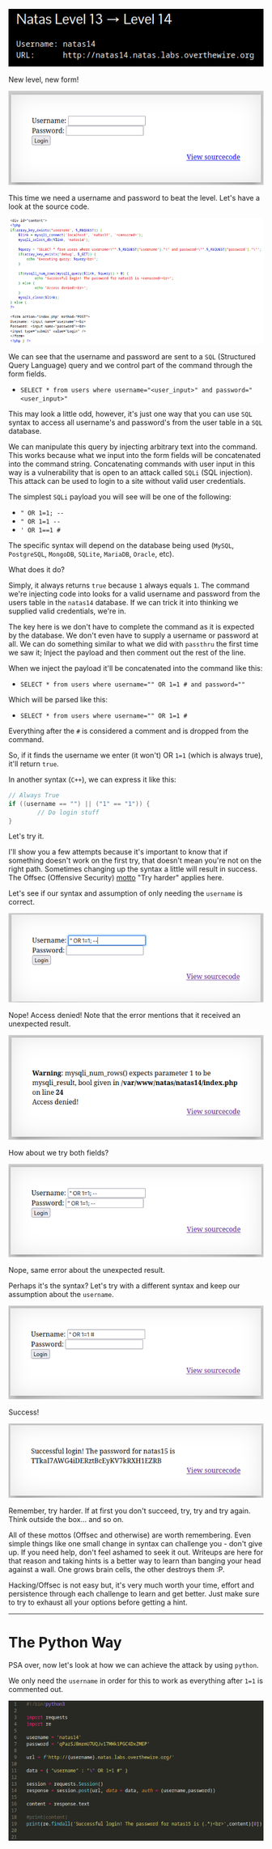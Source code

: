 ![natas14_01.png](https://raw.githubusercontent.com/ToasterMouse/WriteupsAndCTFs/main/overthewire/natas/images/natas14_01.png)

New level, new form!

![natas14_02.png](https://raw.githubusercontent.com/ToasterMouse/WriteupsAndCTFs/main/overthewire/natas/images/natas14_02.png)

This time we need a username and password to beat the level. Let's have a look at the source code.

![natas14_03.png](https://raw.githubusercontent.com/ToasterMouse/WriteupsAndCTFs/main/overthewire/natas/images/natas14_03.png)

We can see that the username and password are sent to a `SQL` (Structured Query Language) query and we control part of the command through the form fields.

- `SELECT * from users where username="<user_input>" and password="<user_input>"`

This may look a little odd, however, it's just one way that you can use `SQL` syntax to access all username's and password's from the user table in a `SQL` database.

We can manipulate this query by injecting arbitrary text into the command. This works because what we input into the form fields will be concatenated into the command string. Concatenating commands with user input in this way is a vulnerability that is open to an attack called `SQLi` (SQL injection). This attack can be used to login to a site without valid user credentials.

The simplest `SQLi` payload you will see will be one of the following:

- `" OR 1=1; --`
- `" OR 1=1 --`
- `' OR 1==1 #`

The specific syntax will depend on the database being used (`MySQL`, `PostgreSQL`, `MongoDB`, `SQLite`, `MariaDB`, `Oracle`, etc).

What does it do? 

Simply, it always returns `true` because `1` always equals `1`. The command we're injecting code into looks for a valid username and password from the users table in the `natas14` database. If we can trick it into thinking we supplied valid credentials, we're in.

The key here is we don't have to complete the command as it is expected by the database. We don't even have to supply a username or password at all. We can do something similar to what we did with `passthru` the first time we saw it; Inject the payload and then comment out the rest of the line. 

When we inject the payload it'll be concatenated into the command like this:

- `SELECT * from users where username="" OR 1=1 # and password=""`

Which will be parsed like this:

- `SELECT * from users where username="" OR 1=1 #`

Everything after the `#` is considered a comment and is dropped from the command.

So, if it finds the username we enter (it won't) OR `1=1` (which is always true), it'll return `true`. 

In another syntax (`C++`), we can express it like this:

```c++
// Always True
if ((username == "") || ("1" == "1")) {
        // Do login stuff
}
```

Let's try it.

I'll show you a few attempts because it's important to know that if something doesn't work on the first try, that doesn't mean you're not on the right path. Sometimes changing up the syntax a little will result in success. The Offsec (Offensive Security) [motto](https://www.offsec.com/offsec/what-it-means-to-try-harder/) "Try harder" applies here.

Let's see if our syntax and assumption of only needing the `username` is correct.

![natas14_04.png](https://raw.githubusercontent.com/ToasterMouse/WriteupsAndCTFs/main/overthewire/natas/images/natas14_04.png)

Nope! Access denied! Note that the error mentions that it received an unexpected result. 

![natas14_05.png](https://raw.githubusercontent.com/ToasterMouse/WriteupsAndCTFs/main/overthewire/natas/images/natas14_05.png)

How about we try both fields?

![natas14_06.png](https://raw.githubusercontent.com/ToasterMouse/WriteupsAndCTFs/main/overthewire/natas/images/natas14_06.png)

Nope, same error about the unexpected result.

Perhaps it's the syntax? Let's try with a different syntax and keep our assumption about the `username`.

![natas14_07.png](https://raw.githubusercontent.com/ToasterMouse/WriteupsAndCTFs/main/overthewire/natas/images/natas14_07.png)

Success!

![natas14_08.png](https://raw.githubusercontent.com/ToasterMouse/WriteupsAndCTFs/main/overthewire/natas/images/natas14_08.png)

Remember, try harder. If at first you don't succeed, try, try and try again. Think outside the box... and so on. 

All of these mottos (Offsec and otherwise) are worth remembering. Even simple things like one small change in syntax can challenge you - don't give up. If you need help, don't feel ashamed to seek it out. Writeups are here for that reason and taking hints is a better way to learn than banging your head against a wall. One grows brain cells, the other destroys them :P.

Hacking/Offsec is not easy but, it's very much worth your time, effort and persistence through each challenge to learn and get better. Just make sure to try to exhaust all your options before getting a hint.

---

# The Python Way

PSA over, now let's look at how we can achieve the attack by using `python`.

We only need the `username` in order for this to work as everything after `1=1` is commented out.

![natas14_09.png](https://raw.githubusercontent.com/ToasterMouse/WriteupsAndCTFs/main/overthewire/natas/images/natas14_09.png)
